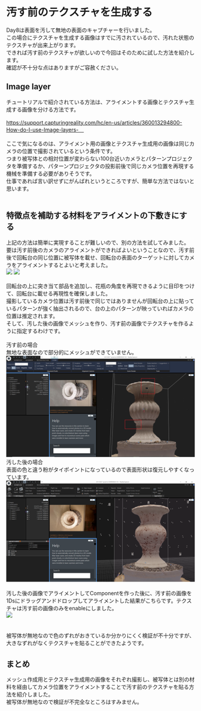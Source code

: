 # 汚す前のテクスチャを生成する
Day8は表面を汚して無地の表面のキャプチャーを行いました。<br>
この場合にテクスチャを生成する画像はすでに汚されているので、汚れた状態のテクスチャが出来上がります。<br>
できれば汚す前のテクスチャが欲しいので今回はそのために試した方法を紹介します。<br>
確認が不十分な点はありますがご容赦ください。<br>

## Image layer
チュートリアルで紹介されている方法は、アライメントする画像とテクスチャ生成する画像を分ける方法です。<br><br>
https://support.capturingreality.com/hc/en-us/articles/360013294800-How-do-I-use-Image-layers-　
<br><br>
ここで気になるのは、アライメント用の画像とテクスチャ生成用の画像は同じカメラの位置で撮影されているという条件です。<br>
つまり被写体との相対位置が変わらない100台近いカメラとパターンプロジェクタを準備するか、パターンプロジェクタの投影前後で同じカメラ位置を再現する機械を準備する必要がありそうです。<br>
仕事であれば言い訳せずにがんばれというところですが、簡単な方法ではないと思います。<br>
<br>
## 特徴点を補助する材料をアライメントの下敷きにする
上記の方法は簡単に実現することが難しいので、別の方法を試してみました。<br>
要は汚す前後のカメラのアライメントができればよいということなので、汚す前後で回転台の同じ位置に被写体を載せ、回転台の表面のターゲットに対してカメラをアライメントするとよいと考えました。<br>
<img src="https://github.com/nakanomuramoto/AdventCalendar2020MJ/blob/main/images/Day9_1.png" width="300">
<img src="https://github.com/nakanomuramoto/AdventCalendar2020MJ/blob/main/images/Day9_2.png" width="300"><br><br>
回転台の上に突き当て部品を追加し、花瓶の角度を再現できるように目印をつけて、回転台に載せる再現性を確保しました。<br>
撮影しているカメラ位置は汚す前後で同じではありませんが回転台の上に貼っているパターンが強く抽出されるので、台の上のパターンが映っていればカメラの位置は推定されます。<br>
そして、汚した後の画像でメッシュを作り、汚す前の画像でテクスチャを作るように指定するわけです。<br>
<br>
汚す前の場合<br>
無地な表面なので部分的にメッシュができていません。<br>
<img src="https://github.com/nakanomuramoto/AdventCalendar2020MJ/blob/main/images/Day9_3.png" width="600"><br>
汚した後の場合<br>
表面の色と違う粉がタイポイントになっているので表面形状は復元しやすくなっています。<br>
<img src="https://github.com/nakanomuramoto/AdventCalendar2020MJ/blob/main/images/Day9_4.png" width="600"><br><br>
汚した後の画像でアライメントしてComponentを作った後に、汚す前の画像を1Dsにドラッグアンドドロップしてアライメントした結果がこちらです。テクスチャは汚す前の画像のみをenableにしました。<br>
<img src="https://github.com/nakanomuramoto/AdventCalendar2020MJ/blob/main/images/Day9_5.png" width="600"><br><br>
<br>
被写体が無地なので色のずれがおきているか分かりにくく検証が不十分ですが、大きなずれがなくテクスチャを貼ることができたようです。<br>

## まとめ
メッシュ作成用とテクスチャ生成用の画像をそれぞれ撮影し、被写体とは別の材料を経由してカメラ位置をアライメントすることで汚す前のテクスチャを貼る方法を紹介しました。<br>
被写体が無地なので検証が不完全なところはすみません。<br>
<br>
